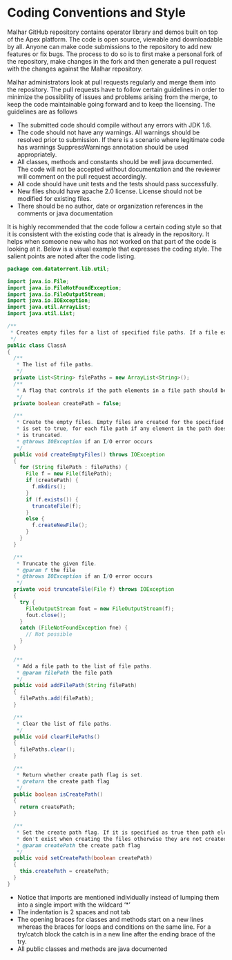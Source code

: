 Coding Conventions and Style
==============================

Malhar GitHub repository contains operator library and demos built on top of the Apex platform. The code is open source, viewable and downloadable by all. Anyone can make code submissions to the repository to add new features or fix bugs. The process to do so is to first make a personal fork of the repository, make changes in the fork and then generate a pull request with the changes against the Malhar repository.

Malhar administrators look at pull requests regularly and merge them into the repository. The pull requests have to follow certain guidelines in order to minimize the possibility of issues and problems arising from the merge, to keep the code maintainable going forward and to keep the licensing. The guidelines are as follows

* The submitted code should compile without any errors with JDK 1.6.
* The code should not have any warnings. All warnings should be resolved prior to submission. If there is a scenario where legitimate code has warnings SuppressWarnings annotation should be used appropriately.
* All classes, methods and constants should be well java documented. The code will not be accepted without documentation and the reviewer will comment on the pull request accordingly.
* All code should have unit tests and the tests should pass successfully.
* New files should have apache 2.0 license. License should not be modified for existing files.
* There should be no author, date or organization references in the comments or java documentation

It is highly recommended that the code follow a certain coding style so that it is consistent with the existing code that is already in the repository. It helps when someone new who has not worked on that part of the code is looking at it. Below is a visual example that expresses the coding style. The salient points are noted after the code listing.

```java
package com.datatorrent.lib.util;

import java.io.File;
import java.io.FileNotFoundException;
import java.io.FileOutputStream;
import java.io.IOException;
import java.util.ArrayList;
import java.util.List;

/**
 * Creates empty files for a list of specified file paths. If a file exists it is truncated.
 */
public class ClassA
{
  /**
   * The list of file paths.
   */
  private List<String> filePaths = new ArrayList<String>();
  /**
   * A flag that controls if the path elements in a file path should be created if they don't exist
   */
  private boolean createPath = false;

  /**
   * Create the empty files. Empty files are created for the specified file paths. If {@link #createPath}
   * is set to true, for each file path if any element in the path doesn't exist it is created. If a file exists it
   * is truncated.
   * @throws IOException if an I/O error occurs
   */
  public void createEmptyFiles() throws IOException 
  {
    for (String filePath : filePaths) {
      File f = new File(filePath);
      if (createPath) {
        f.mkdirs();
      }
      if (f.exists()) {
        truncateFile(f);
      }
      else {
        f.createNewFile();
      }
    }
  }

  /**
   * Truncate the given file.
   * @param f the file
   * @throws IOException if an I/O error occurs
   */
  private void truncateFile(File f) throws IOException 
  {
    try {
      FileOutputStream fout = new FileOutputStream(f);
      fout.close();
    } 
    catch (FileNotFoundException fne) {
      // Not possible
    }
  }

  /**
   * Add a file path to the list of file paths.
   * @param filePath the file path
   */
  public void addFilePath(String filePath)
  {
    filePaths.add(filePath);
  }

  /**
   * Clear the list of file paths.
   */
  public void clearFilePaths() 
  {
    filePaths.clear();
  }

  /**
   * Return whether create path flag is set.
   * @return the create path flag
   */
  public boolean isCreatePath()
  {
    return createPath;
  }

  /**
   * Set the create path flag. If it is specified as true then path elements in a file path are created if they
   * don't exist when creating the files otherwise they are not created.
   * @param createPath the create path flag
   */
  public void setCreatePath(boolean createPath)
  {
    this.createPath = createPath;
  }
}
```

* Notice that imports are mentioned individually instead of lumping them into a single import with the wildcard ‘*’
* The indentation is 2 spaces and not tab
* The opening braces for classes and methods start on a new lines whereas the braces for loops and conditions on the same line. For a try/catch block the catch is in a new line after the ending brace of the try.
* All public classes and methods are java documented

